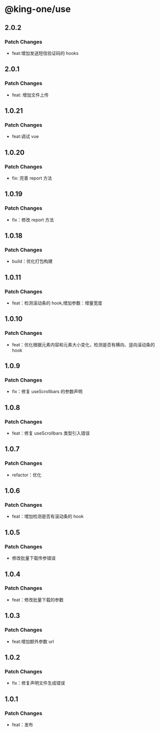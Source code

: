 # @king-one/use

## 2.0.2

### Patch Changes

- feat:增加发送短信验证码的 hooks

## 2.0.1

### Patch Changes

- feat: 增加文件上传

## 1.0.21

### Patch Changes

- feat:调试 vue

## 1.0.20

### Patch Changes

- fix: 完善 report 方法

## 1.0.19

### Patch Changes

- fix：修改 report 方法

## 1.0.18

### Patch Changes

- build：优化打包构建

## 1.0.11

### Patch Changes

- feat：检测滚动条的 hook,增加参数：增量宽度

## 1.0.10

### Patch Changes

- feat：优化根据元素内容和元素大小变化，检测是否有横向、竖向滚动条的 hook

## 1.0.9

### Patch Changes

- fix：修复 useScrollbars 的参数声明

## 1.0.8

### Patch Changes

- feat：修复 useScrollbars 类型引入错误

## 1.0.7

### Patch Changes

- refactor：优化

## 1.0.6

### Patch Changes

- feat：增加检测是否有滚动条的 hook

## 1.0.5

### Patch Changes

- 修改批量下载传参错误

## 1.0.4

### Patch Changes

- feat：修改批量下载的参数

## 1.0.3

### Patch Changes

- feat:增加额外参数 url

## 1.0.2

### Patch Changes

- fix：修复声明文件生成错误

## 1.0.1

### Patch Changes

- feat：发布
